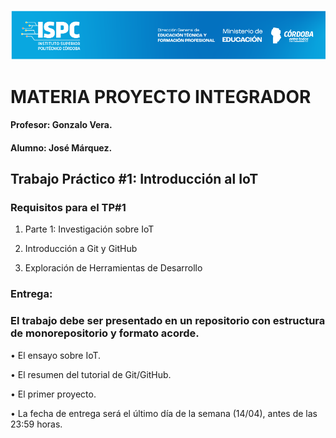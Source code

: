 ![alt text](../Recursos/Banner-ispc.png)

# MATERIA PROYECTO INTEGRADOR

#### Profesor: Gonzalo Vera.  
#### Alumno: José Márquez.

## Trabajo Práctico #1: Introducción al IoT

### Requisitos para el TP#1 

1. Parte 1: Investigación sobre IoT 

2. Introducción a Git y GitHub

3. Exploración de Herramientas de Desarrollo


### Entrega:  

### El trabajo debe ser presentado en un repositorio con estructura de monorepositorio y formato acorde.  

• El ensayo sobre IoT.  

• El resumen del tutorial de Git/GitHub.  

• El primer proyecto.  

• La fecha de entrega será el último día de la semana (14/04), antes de las 23:59 horas.  

